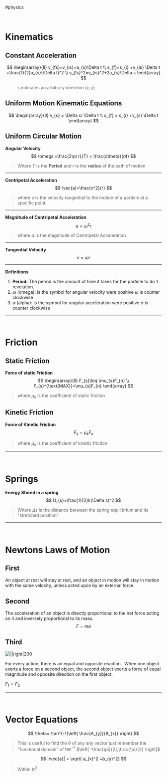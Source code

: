 #physics 

&emsp;


# Kinematics

## Constant Acceleration 
$$
\begin{array}{ll}
v_{fs}=v_{is}+a_{s}\Delta t \\
s_{f}=s_{i} +v_{is} \Delta t +\frac{1}{2}a_{s}(\Delta t)^2 \\
v_{fs}^2=v_{is}^2+2a_{s}\Delta s
\end{array}
$$
> $s$ indicates an arbitrary direction $(x,y)$


## Uniform Motion Kinematic Equations

$$
\begin{array}{ll}
v_{s} = \Delta s/ \Delta t \\
s_{f} = s_{i} +v_{s} \Delta t
\end{array}
$$

## Uniform Circular Motion
**Angular Velocity**
$$
\omega =\frac{2\pi r}{T} = \frac{d\theta}{dt}
$$
> Where $T$ is the **Period** and $r$ is the **radius** of the path of motion
****
**Centripetal Acceleration**
$$
 \vec{a}=\frac{v^2}{r}
$$
> where $v$ is the velocity tangential to the motion of a particle at a specific point.
****

**Magnitude of Centripetal Acceleration**
$$
a=\omega^2 r
$$
> where $a$ is the magnitude of Centripetal Acceleration
****
**Tangential Velocity**
$$
v = \omega r
$$
****


**Definitions**
1. **Period:** The period is the amount of time it takes for the particle to do 1 revolution. 
2. $\omega$ (omega): is the symbol for angular velocity were positive $\omega$ is counter clockwise
3. $\alpha$ (alpha): is the symbol for angular acceleration were positive $\alpha$ is counter clockwise

****

&emsp;
# Friction 


## Static Friction
**Force of static Friction**
$$
\begin{array}{ll}
F_{s}\leq \mu_{s}F_{n}  \\
F_{s}^{\text{MAX}}=\mu_{s}F_{n} 
\end{array}
$$
> where $\mu_{k}$ is the coefficient of static friction


## Kinetic Friction
**Force of Kinetic Friction**
$$
F_{k} = \mu_{k} F_{n}
$$
> where $\mu_{k}$ is the coefficient of kinetic friction

****

&emsp;




# Springs 

**Energy Stored in a spring**
$$
U_{s}=\frac{1}{2}k(\Delta s)^2
$$
> Where $\Delta s$ is the distance between the spring equilibrium and its "stretched position"

****

&emsp;
# Newtons Laws of Motion 

## First
An object at rest will stay at rest, and an object in motion will stay in motion with the same velocity, unless acted upon by an external force.

## Second 
The acceleration of an object is directly proportional to the net force acting on it and inversely proportional to its mass.
$$
F=ma
$$

## Third

![||right|200](https://stickmanphysics.com/wp-content/uploads/2020/10/Newtons-3rd-wall.jpg)

For every action, there is an equal and opposite reaction.  When one object exerts a force on a second object, the second object exerts a force of equal magnitude and opposite direction on the first object.

$F_{1}=F_{2}$
****

&emsp;
# Vector Equations 

$$
\theta= \tan^{-1}\left( \frac{A_{y}}{B_{x}} \right)
$$
> This is useful to find the $\theta$ of any any vector just remember the "functional domain" of $\tan^{-1}$ $\left[ -\frac{\pi}{2},\frac{\pi}{2} \right]$

$$
|\vec{a}| = \sqrt{ a_{x}^2 +b_{y}^2}
$$
> Within $\mathbb R^2$ 
